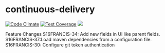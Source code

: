 # continuous-delivery
[![Code Climate](https://codeclimate.com/github/p632-sp-2016/continuous-delivery/badges/gpa.svg)](https://codeclimate.com/github/p632-sp-2016/continuous-delivery)
[![Test Coverage](https://codeclimate.com/github/p632-sp-2016/continuous-delivery/badges/coverage.svg)](https://codeclimate.com/github/p632-sp-2016/continuous-delivery/coverage)
<a href="https://codeclimate.com/github/p632-sp-2016/continuous-delivery"><img src="https://codeclimate.com/github/p632-sp-2016/continuous-delivery/badges/issue_count.svg" /></a>


Feature Changes 
S16FRANCIS-34: Add new fields in UI like parent fields.
S16FRANCIS-37:Load maven dependencies from a configuration file.
S16FRANCIS-30: Configure git token authentication


